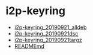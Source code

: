 i2p-keyring
========================

- [i2p-keyring_20190921_alldeb](i2p-keyring_20190921_alldeb)
- [i2p-keyring_20190921dsc](i2p-keyring_20190921dsc)
- [i2p-keyring_20190921targz](i2p-keyring_20190921targz)
- [READMEmd](READMEmd)

